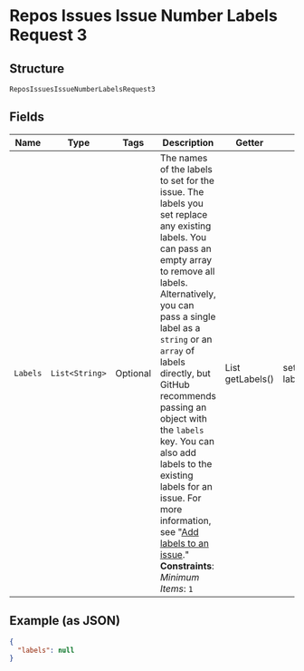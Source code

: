 
# Repos Issues Issue Number Labels Request 3

## Structure

`ReposIssuesIssueNumberLabelsRequest3`

## Fields

| Name | Type | Tags | Description | Getter | Setter |
|  --- | --- | --- | --- | --- | --- |
| `Labels` | `List<String>` | Optional | The names of the labels to set for the issue. The labels you set replace any existing labels. You can pass an empty array to remove all labels. Alternatively, you can pass a single label as a `string` or an `array` of labels directly, but GitHub recommends passing an object with the `labels` key. You can also add labels to the existing labels for an issue. For more information, see "[Add labels to an issue](https://docs.github.com/rest/reference/issues#add-labels-to-an-issue)."<br>**Constraints**: *Minimum Items*: `1` | List<String> getLabels() | setLabels(List<String> labels) |

## Example (as JSON)

```json
{
  "labels": null
}
```

